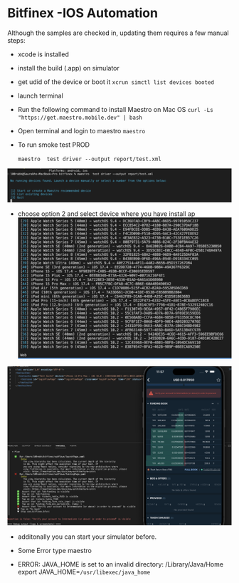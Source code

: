 # Bitfinex -IOS Automation 
Although the samples are checked in, updating them requires a few manual steps:

* xcode is installed 

* install the build (.app) on simulator 

* get udid of the device or boot it 
`xcrun simctl list devices booted`

* launch terminal 

* Run the following command to install Maestro on Mac OS 
    `curl -Ls "https://get.maestro.mobile.dev" | bash`

*  Open terminal and login to maestro 
    `maestro`

* To run smoke test PROD 

  ` maestro  test driver --output report/test.xml `

![alt text](image/image.png)
- choose option 2 and select device where you have install ap 
![alt text](image/image-1.png)


![alt text](image/image-2.png)

- additonally you can start your simulator before.


* Some Error 
 type maestro  
- ERROR: JAVA_HOME is set to an invalid directory: /Library/Java/Home
  export JAVA_HOME=`/usr/libexec/java_home`




